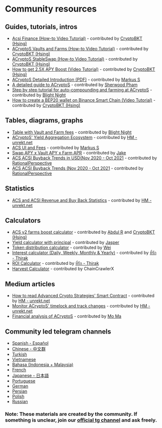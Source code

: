 # Community resources

## Guides, tutorials, intros

* [Acsi Finance \(How-to Video Tutorial\)](https://www.youtube.com/watch?v=oe5DyLA1p0I) - contributed by [CryptoBKT \(Hsing\)](https://t.me/cryptoBKT)
* [ACryptoS Vaults and Farms \(How-to Video Tutorial\)](https://youtu.be/ouuFG_xsSBc) - contributed by [CryptoBKT \(Hsing\)](https://t.me/cryptoBKT)
* [ACryptoS StableSwap \(How-to Video Tutorial\)](https://www.youtube.com/watch?v=xn-apvGCsFY) - contributed by [CryptoBKT \(Hsing\)](https://t.me/cryptoBKT)
* [How to get 2.5X APY Boost \(Video Tutorial\)](https://www.youtube.com/watch?v=RSqCKvsEZy0) - contributed by [CryptoBKT \(Hsing\)](https://t.me/cryptoBKT)
* [ACryptoS Detailed Introduction \(PDF\)](https://raw.githubusercontent.com/acryptos/docs.acryptos.com/master/images/ACS-introduction.pdf?raw=true) - contributed by [Markus S](https://t.me/InvinoVMS)
* [A detailed guide to ACryptoS](https://frontierprotocols.com/a-guide-to-acryptos/) - contributed by [Sherwood Pham](https://t.me/sherwoodpham)
* [Step by step tutorial for auto-compounding and farming at ACryptoS](https://medbid.medium.com/step-by-step-tutorial-for-staking-and-farming-at-acryptos-com-42093a0fcb1d) - contributed by [Blight Night](https://t.me/BlightNight)
* [How to create a BEP20 wallet on Binance Smart Chain \(Video Tutorial\)](https://www.youtube.com/watch?v=3UNk9eaNsQw) - contributed by [CryptoBKT \(Hsing\)](https://t.me/cryptoBKT)

## Tables, diagrams, graphs

* [Table with Vault and Farm fees](https://docs.google.com/document/d/1-KU1zzWnEG0sh8hLCD0YUtPv7D4_B2wu80UtRQ3sQUA/edit) - contributed by [Blight Night](https://t.me/BlightNight)
* [ACryptoS' Yield Aggregation Ecosystem](https://github.com/acryptos/docs.acryptos.com/blob/master/images/ACS-VaultFarm-Flow-0.03.png?raw=true) - contributed by [HM - ](https://t.me/Toortheroot) [unrekt.net](https://unrekt.net/)
* [ACS UI and Fees](https://github.com/acryptos/docs.acryptos.com/blob/master/images/ACS-UI-and-Fees.png?raw=true) - contributed by [Markus S](https://t.me/InvinoVMS)
* [Swap APY x Vault APY x Farm APR](https://github.com/acryptos/docs.acryptos.com/blob/master/images/APYs.jpg?raw=true) - contributed by [Jake](https://t.me/manxsir)
* [ACS ACSI Buyback Trends in USD(Nov 2020 - Oct 2021](https://github.com/acryptos/docs.acryptos.com/blob/master/images/ACS-ACSI-buyback-USD.jpg) - contributed by [RationalPerspective](https://t.me/RationalPerspective)
* [ACS ACSI Buyback Trends (Nov 2020 - Oct 2021](https://github.com/acryptos/docs.acryptos.com/blob/master/images/ACS-ACSI-buyback-tokenVol.jpg) - contributed by [RationalPerspective](https://t.me/RationalPerspective)

## Statistics

* [ACS and ACSI Revenue and Buy Back Statistics](https://app.unrekt.net/acryptos/)  - contributed by [HM - ](https://t.me/Toortheroot) [unrekt.net](https://unrekt.net/)

## Calculators

* [ACS v2 farms boost calculator](https://docs.google.com/spreadsheets/d/145M14zrimZTgIeK7t-Rkj-r_5HnZMBezzXrDNN6e36g/edit#gid=2008319837) - contributed by [Abdul R](https://t.me/abdul0793) and [CryptoBKT \(Hsing\)](https://t.me/cryptoBKT)
* [Yield calculator with principal](https://docs.google.com/spreadsheets/d/1DRWu2y61gQw7fGd0EZYN_ajlWYCk8YlFD8ImbX4GZjM/edit#gid=0) - contributed by [Jasper](https://t.me/Jasper_1992)
* [Token distribution calculator](https://drive.google.com/file/d/14Y47WtdXF_5XUhnt_l7I9YuFkqXB0C39/view) - contributed by [Wei](https://t.me/bscWeix)
* [Interest calculator \(Daily, Weekly, Monthly & Yearly\)](https://docs.google.com/spreadsheets/d/1wvidBMMsYqAVc6gm07csr4fzoHVhNAmd-a2kxVoqWTs/edit#gid=317328887) - contributed by [ที่รัก - Thirak](https://t.me/Thirak0608)
* [ROI Calculator](https://docs.google.com/spreadsheets/d/1HMuCbdRzpViqrBeNIEQWjsfNnSreRZL_62pH3KF5MHs/edit#gid=0) - contributed by [ที่รัก - Thirak](https://t.me/Thirak0608)
* [Harvest Calculator](https://docs.google.com/spreadsheets/d/1RqY8C2MOtzzxQ7Gf58GAwjPMiURNjl9diyJUTIHXKj8/edit?usp=sharing) - contributed by ChainCrawlerX

## Medium articles

* [How to read Advanced Crypto Strategies' Smart Contract](https://getunrekt.medium.com/smart-contract-read-advanced-crypto-strategies-97098bdb93b7) - contributed by [HM - ](https://t.me/Toortheroot) [unrekt.net](https://unrekt.net/)
* [Monitor ACryptoS' timelock and track changes](https://getunrekt.medium.com/acs-timelock-transaction-log-d084a735c95a) - contributed by [HM - ](https://t.me/Toortheroot) [unrekt.net](https://unrekt.net/)
* [Financial analysis of ACryptoS](https://degenmoma.medium.com/financial-analysis-of-acryptos-com-d62428e29ea4) - contributed by [Mo Ma](https://t.me/degenmoma)

## Community led telegram channels

* [Spanish - Español](https://t.me/acryptosspanish)
* [Chinese - 中文群](https://t.me/ACryptoSCN)
* [Turkish](https://t.me/acryptosturkey)
* [Vietnamese](https://t.me/ACryptoSVietnam)
* [Bahasa \(Indonesia + Malaysia\)](https://t.me/ACryptoS_Bahasa)
* [French](https://t.me/acryptosfr)
* [Japanese - 日本語](https://t.me/ACryptoSJPN)
* [Portuguese](https://t.me/ACryptoSPortuguese)
* [German](https://t.me/acryptosgerman)
* [Persian](https://t.me/AcryptosPersian)
* [Polish](https://t.me/AcryptosPolish)
* [Russian](https://t.me/acryptosr)

### Note: These materials are created by the community. If something is unclear, join our [official tg channel](https://t.me/acryptos9) and ask freely.

